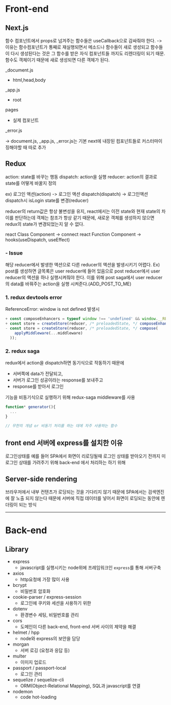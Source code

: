 # Front-end

## Next.js

함수 컴포넌트에서 props로 넘겨주는 함수들은 useCallback으로 감싸줘야 한다.
-> 이유는 함수컴포넌트가 통째로 재실행되면서 메소드나 함수들이 새로 생성되고
함수들이 다시 생성된다는 것은 그 함수를 받은 자식 컴포넌트들 까지도 리렌더링이 되기 때문.
함수도 객체이기 때문에 새로 생성되면 다른 객체가 된다.

\_document.js

- html,head,body

\_app.js

- root

pages

- 실제 컴포넌트

\_error.js

-> document.js, \_app.js, \_error.js는 기본 next에 내장된 컴포넌트들로 커스터마이징해야할 때 따로 추가

## Redux

action: state를 바꾸는 행동
dispatch: action을 실행
reducer: action의 결과로 state를 어떻게 바꿀지 정의

ex) 로그인 액션(action) -> 로그인 액션 dispatch(dispatch) -> 로그인액션 dispatch시 isLogin state를 변경(reducer)

reducer의 return값은 항상 불변성을 유지, react에서는 이전 state와 현재 state의 차이를 판단하는데 객체는 참조가 항상 같기 때문에,
새로운 객체를 생성하지 않으면 redux의 state가 변경되었는지 알 수 없다.

react Class Component -> connect
react Function Component -> hooks(useDispatch, useEffect)

### - Issue

해당 reducer에서 발생한 액션으로 다른 reducer의 액션을 발생시키기 어렵다.
Ex) post를 생성하면 글목록은 user reducer에 들어 있음으로 post reducer에서 user reducer의 액션을
하나 실행시켜줘야 한다. 이를 위해 post saga에서 user reducer의 data를 바꿔주는 action을 실행 시켜준다.(ADD_POST_TO_ME)

### 1. redux devtools error

ReferenceError: window is not defined 발생시

```js
+ const composeEnhancers = typeof window !== 'undefined' && window.__REDUX_DEVTOOLS_EXTENSION_COMPOSE__ || compose;
+ const store = createStore(reducer, /* preloadedState, */ composeEnhancers(
- const store = createStore(reducer, /* preloadedState, */ compose(
    applyMiddleware(...middleware)
  ));
```

### 2. redux saga

redux에서 action을 dispatch하면 동기식으로 작동하기 때문에

- 서버쪽에 data가 전달되고,
- 서버가 로그인 성공이라는 response를 보내주고
- response를 받아서 로그인

기능을 비동기식으로 실행하기 위해 redux-saga middleware를 사용

```js
function* generator(){
  ...
}

// 무한의 개념 or 비동기 처리를 하는 데에 자주 사용하는 함수
```

## front end 서버에 express를 설치한 이유

로그인상태를 예를 들어 SPA에서 화면이 리로딩될때 로그인 상태를 받아오기 전까지
미로그인 상태를 가려주기 위해 back-end 에서 처리하는 하기 위해

## Server-side rendering

브라우저에서 내부 컨텐츠가 로딩되는 것을 기다리지 않기 때문에 SPA에서는 검색엔진에 잘 노출 되지 않는다
때문에 서버에 직접 데이터를 넣어서 화면이 로딩되는 동안에 렌더링이 되는 방식

---

# Back-end

## Library

- express
  - javascript를 실행시키는 node위에 프레임워크인 `express`를 통해 서버구축
- axios
  - http요청에 가장 많이 사용
- bcrypt
  - 비밀번호 암호화
- cookie-parser / express-session
  - 로그인에 쿠키와 세션을 사용하기 위한
- dotenv
  - 환경변수 세팅, 비밀번호를 관리
- cors
  - 도메인이 다른 back-end, front-end 서버 사이의 제약을 해결
- helmet / hpp
  - node와 express의 보안을 담당
- morgan
  - 서버 로깅 (요청과 응답 등)
- multer
  - 이미지 업로드
- passport / passport-local
  - 로그인 관리
- sequelize / sequelize-cli
  - ORM(Object-Relational Mapping), SQL과 javascript를 연결
- nodemon
  - code hot-loading
